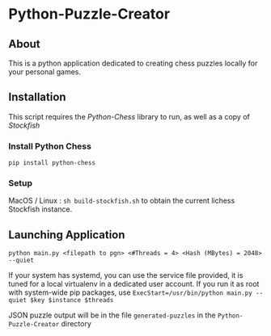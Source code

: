 # Python-Puzzle-Creator

## About

This is a python application dedicated to creating chess puzzles locally for your personal games.

## Installation

This script requires the *Python-Chess* library to run, as well as a copy of *Stockfish*


### Install Python Chess

`pip install python-chess`

### Setup

MacOS / Linux : `sh build-stockfish.sh` to obtain the current lichess Stockfish instance.

## Launching Application

`python main.py <filepath to pgn> <#Threads = 4> <Hash (MBytes) = 2048> --quiet`

If your system has systemd, you can use the service file provided, it is tuned for a local virtualenv in a dedicated user account. If you run it as root with system-wide pip packages, use `ExecStart=/usr/bin/python main.py --quiet $key $instance $threads`

JSON puzzle output will be in the file `generated-puzzles` in the `Python-Puzzle-Creator` directory

